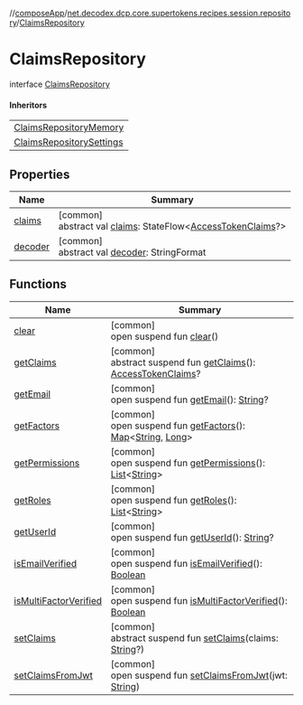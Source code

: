 //[composeApp](../../../index.md)/[net.decodex.dcp.core.supertokens.recipes.session.repository](../index.md)/[ClaimsRepository](index.md)

# ClaimsRepository

interface [ClaimsRepository](index.md)

#### Inheritors

| |
|---|
| [ClaimsRepositoryMemory](../-claims-repository-memory/index.md) |
| [ClaimsRepositorySettings](../-claims-repository-settings/index.md) |

## Properties

| Name | Summary |
|---|---|
| [claims](claims.md) | [common]<br>abstract val [claims](claims.md): StateFlow&lt;[AccessTokenClaims](../../net.decodex.dcp.core.supertokens.claims/-access-token-claims/index.md)?&gt; |
| [decoder](decoder.md) | [common]<br>abstract val [decoder](decoder.md): StringFormat |

## Functions

| Name | Summary |
|---|---|
| [clear](clear.md) | [common]<br>open suspend fun [clear](clear.md)() |
| [getClaims](get-claims.md) | [common]<br>abstract suspend fun [getClaims](get-claims.md)(): [AccessTokenClaims](../../net.decodex.dcp.core.supertokens.claims/-access-token-claims/index.md)? |
| [getEmail](get-email.md) | [common]<br>open suspend fun [getEmail](get-email.md)(): [String](https://kotlinlang.org/api/latest/jvm/stdlib/kotlin/-string/index.html)? |
| [getFactors](get-factors.md) | [common]<br>open suspend fun [getFactors](get-factors.md)(): [Map](https://kotlinlang.org/api/latest/jvm/stdlib/kotlin.collections/-map/index.html)&lt;[String](https://kotlinlang.org/api/latest/jvm/stdlib/kotlin/-string/index.html), [Long](https://kotlinlang.org/api/latest/jvm/stdlib/kotlin/-long/index.html)&gt; |
| [getPermissions](get-permissions.md) | [common]<br>open suspend fun [getPermissions](get-permissions.md)(): [List](https://kotlinlang.org/api/latest/jvm/stdlib/kotlin.collections/-list/index.html)&lt;[String](https://kotlinlang.org/api/latest/jvm/stdlib/kotlin/-string/index.html)&gt; |
| [getRoles](get-roles.md) | [common]<br>open suspend fun [getRoles](get-roles.md)(): [List](https://kotlinlang.org/api/latest/jvm/stdlib/kotlin.collections/-list/index.html)&lt;[String](https://kotlinlang.org/api/latest/jvm/stdlib/kotlin/-string/index.html)&gt; |
| [getUserId](get-user-id.md) | [common]<br>open suspend fun [getUserId](get-user-id.md)(): [String](https://kotlinlang.org/api/latest/jvm/stdlib/kotlin/-string/index.html)? |
| [isEmailVerified](is-email-verified.md) | [common]<br>open suspend fun [isEmailVerified](is-email-verified.md)(): [Boolean](https://kotlinlang.org/api/latest/jvm/stdlib/kotlin/-boolean/index.html) |
| [isMultiFactorVerified](is-multi-factor-verified.md) | [common]<br>open suspend fun [isMultiFactorVerified](is-multi-factor-verified.md)(): [Boolean](https://kotlinlang.org/api/latest/jvm/stdlib/kotlin/-boolean/index.html) |
| [setClaims](set-claims.md) | [common]<br>abstract suspend fun [setClaims](set-claims.md)(claims: [String](https://kotlinlang.org/api/latest/jvm/stdlib/kotlin/-string/index.html)?) |
| [setClaimsFromJwt](set-claims-from-jwt.md) | [common]<br>open suspend fun [setClaimsFromJwt](set-claims-from-jwt.md)(jwt: [String](https://kotlinlang.org/api/latest/jvm/stdlib/kotlin/-string/index.html)) |
